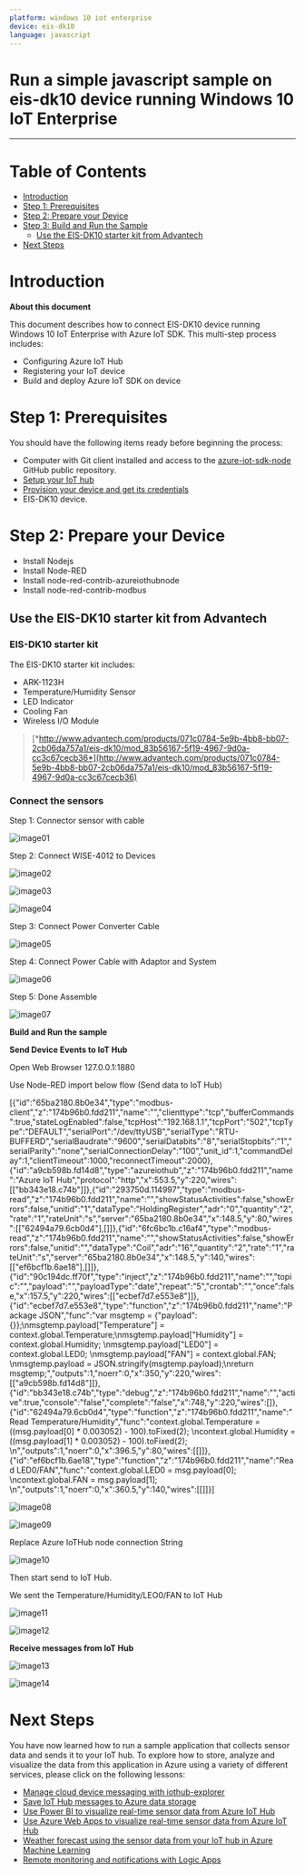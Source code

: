 ```yaml
---
platform: windows 10 iot enterprise
device: eis-dk10
language: javascript
---
```


Run a simple javascript sample on eis-dk10 device running Windows 10 IoT Enterprise
===
---

# Table of Contents

-   [Introduction](#Introduction)
-   [Step 1: Prerequisites](#Prerequisites)
-   [Step 2: Prepare your Device](#PrepareDevice)
-   [Step 3: Build and Run the Sample](#Build)
    -   [Use the EIS-DK10 starter kit from Advantech](#Build)
-   [Next Steps](#NextSteps)

<a name="Introduction"></a>
# Introduction

**About this document**

This document describes how to connect EIS-DK10 device running Windows 10 IoT Enterprise with Azure IoT SDK. This multi-step process includes:
-   Configuring Azure IoT Hub
-   Registering your IoT device
-   Build and deploy Azure IoT SDK on device

<a name="Prerequisites"></a>
# Step 1: Prerequisites

You should have the following items ready before beginning the process:

-   Computer with Git client installed and access to the
    [azure-iot-sdk-node](https://github.com/Azure/azure-sdk-for-node) GitHub public repository.
-   [Setup your IoT hub][lnk-setup-iot-hub]
-   [Provision your device and get its credentials][lnk-manage-iot-hub]
-   EIS-DK10 device.

<a name="PrepareDevice"></a>
# Step 2: Prepare your Device

-   Install Nodejs
-   Install Node-RED
-   Install node-red-contrib-azureiothubnode
-   Install node-red-contrib-modbus

<a name="Build"></a>
## Use the EIS-DK10 starter kit from Advantech

### EIS-DK10 starter kit

The EIS-DK10 starter kit includes:

-   ARK-1123H
-   Temperature/Humidity Sensor
-   LED Indicator
-   Cooling Fan
-   Wireless I/O Module

> [*http://www.advantech.com/products/071c0784-5e9b-4bb8-bb07-2cb06da757a1/eis-dk10/mod_83b56167-5f19-4967-9d0a-cc3c67cecb36*](http://www.advantech.com/products/071c0784-5e9b-4bb8-bb07-2cb06da757a1/eis-dk10/mod_83b56167-5f19-4967-9d0a-cc3c67cecb36)

### Connect the sensors

Step 1: Connector sensor with cable

![image01](media/Connector-sensor-with-cable.JPG)

Step 2: Connect WISE-4012 to Devices

![image02](media/Connect-WISE-4012-to-Devices1.JPG)

![image03](media/Connect-WISE-4012-to-Devices2.JPG)

![image04](media/Connect-WISE-4012-to-Devices3.JPG)

Step 3: Connect Power Converter Cable

![image05](media/Connector-sensor-with-cable.JPG)

Step 4: Connect Power Cable with Adaptor and System

![image06](media/Connect-Power-Cable-with-Adaptor-and-System.JPG)

Step 5: Done Assemble

![image07](media/Done-Assemble.JPG)

**Build and Run the sample**

**Send Device Events to IoT Hub**

Open Web Browser 127.0.0.1:1880

Use Node-RED import below flow (Send data to IoT Hub)

[{"id":"65ba2180.8b0e34","type":"modbus-client","z":"174b96b0.fdd211","name":"","clienttype":"tcp","bufferCommands":true,"stateLogEnabled":false,"tcpHost":"192.168.1.1","tcpPort":"502","tcpType":"DEFAULT","serialPort":"/dev/ttyUSB","serialType":"RTU-BUFFERD","serialBaudrate":"9600","serialDatabits":"8","serialStopbits":"1","serialParity":"none","serialConnectionDelay":"100","unit_id":1,"commandDelay":1,"clientTimeout":1000,"reconnectTimeout":2000},{"id":"a9cb598b.fd14d8","type":"azureiothub","z":"174b96b0.fdd211","name":"Azure IoT Hub","protocol":"http","x":553.5,"y":220,"wires":[["bb343e18.c74b"]]},{"id":"293750d.114997","type":"modbus-read","z":"174b96b0.fdd211","name":"","showStatusActivities":false,"showErrors":false,"unitid":"1","dataType":"HoldingRegister","adr":"0","quantity":"2","rate":"1","rateUnit":"s","server":"65ba2180.8b0e34","x":148.5,"y":80,"wires":[["62494a79.6cb0d4"],[]]},{"id":"6fc6bc1b.c16af4","type":"modbus-read","z":"174b96b0.fdd211","name":"","showStatusActivities":false,"showErrors":false,"unitid":"","dataType":"Coil","adr":"16","quantity":"2","rate":"1","rateUnit":"s","server":"65ba2180.8b0e34","x":148.5,"y":140,"wires":[["ef6bcf1b.6ae18"],[]]},{"id":"90c194dc.ff70f","type":"inject","z":"174b96b0.fdd211","name":"","topic":"","payload":"","payloadType":"date","repeat":"5","crontab":"","once":false,"x":157.5,"y":220,"wires":[["ecbef7d7.e553e8"]]},{"id":"ecbef7d7.e553e8","type":"function","z":"174b96b0.fdd211","name":"Package JSON","func":"var msgtemp = {\"payload\":{}};\nmsgtemp.payload[\"Temperature\"] = context.global.Temperature;\nmsgtemp.payload[\"Humidity\"] = context.global.Humidity; \nmsgtemp.payload[\"LED0\"] = context.global.LED0;  \nmsgtemp.payload[\"FAN\"] = context.global.FAN;  \nmsgtemp.payload = JSON.stringify(msgtemp.payload);\nreturn msgtemp;","outputs":1,"noerr":0,"x":350,"y":220,"wires":[["a9cb598b.fd14d8"]]},{"id":"bb343e18.c74b","type":"debug","z":"174b96b0.fdd211","name":"","active":true,"console":"false","complete":"false","x":748,"y":220,"wires":[]},{"id":"62494a79.6cb0d4","type":"function","z":"174b96b0.fdd211","name":"Read Temperature/Humidity","func":"context.global.Temperature = ((msg.payload[0] * 0.003052) - 100).toFixed(2);  \ncontext.global.Humidity = ((msg.payload[1] * 0.003052) - 100).toFixed(2);  \n","outputs":1,"noerr":0,"x":396.5,"y":80,"wires":[[]]},{"id":"ef6bcf1b.6ae18","type":"function","z":"174b96b0.fdd211","name":"Read LED0/FAN","func":"context.global.LED0 = msg.payload[0];  \ncontext.global.FAN = msg.payload[1];  \n","outputs":1,"noerr":0,"x":360.5,"y":140,"wires":[[]]}]


![image08](media/Send-Device-Event-to-IoTHub1.jpg)

![image09](media/Send-Device-Event-to-IoTHub2.JPG)



Replace Azure IoTHub node connection String

![image10](media/Send-Device-Event-to-IoTHub3.JPG)

Then start send to IoT Hub.

We sent the Temperature/Humidity/LEO0/FAN to IoT Hub

![image11](media/Send-Device-Event-to-IoTHub4.JPG)

![image12](media/Received3.JPG)

**Receive messages from IoT Hub**

![image13](media/Received1.JPG)

![image14](media/Received2.JPG)

<a name="NextSteps"></a>
# Next Steps

You have now learned how to run a sample application that collects sensor data and sends it to your IoT hub. To explore how to store, analyze and visualize the data from this application in Azure using a variety of different services, please click on the following lessons:

-   [Manage cloud device messaging with iothub-explorer]
-   [Save IoT Hub messages to Azure data storage]
-   [Use Power BI to visualize real-time sensor data from Azure IoT Hub]
-   [Use Azure Web Apps to visualize real-time sensor data from Azure IoT Hub]
-   [Weather forecast using the sensor data from your IoT hub in Azure Machine Learning]
-   [Remote monitoring and notifications with Logic Apps]   

[Manage cloud device messaging with iothub-explorer]: https://docs.microsoft.com/en-us/azure/iot-hub/iot-hub-explorer-cloud-device-messaging
[Save IoT Hub messages to Azure data storage]: https://docs.microsoft.com/en-us/azure/iot-hub/iot-hub-store-data-in-azure-table-storage
[Use Power BI to visualize real-time sensor data from Azure IoT Hub]: https://docs.microsoft.com/en-us/azure/iot-hub/iot-hub-live-data-visualization-in-power-bi
[Use Azure Web Apps to visualize real-time sensor data from Azure IoT Hub]: https://docs.microsoft.com/en-us/azure/iot-hub/iot-hub-live-data-visualization-in-web-apps
[Weather forecast using the sensor data from your IoT hub in Azure Machine Learning]: https://docs.microsoft.com/en-us/azure/iot-hub/iot-hub-weather-forecast-machine-learning
[Remote monitoring and notifications with Logic Apps]: https://docs.microsoft.com/en-us/azure/iot-hub/iot-hub-monitoring-notifications-with-azure-logic-apps
[lnk-setup-iot-hub]: ../setup_iothub.md
[lnk-manage-iot-hub]: ../manage_iot_hub.md

